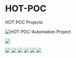 # HOT-POC
HOT POC Projects

![HOT POC-Automation Project](https://github.com/user-attachments/assets/c89df3cd-008d-4252-8314-641a7fdbcd43)



![](https://img.shields.io/badge/BigScreen-AndoridTV-blue)

![](https://img.shields.io/github/stars)
![](https://img.shields.io/github/forks)
![](https://img.shields.io/github/tag)
![](https://img.shields.io/github/release)
![](https://img.shields.io/github/issues)
![](https://img.shields.io/bower)
